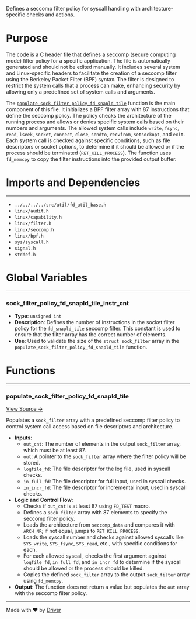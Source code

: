 <!--------------------------------------------------------------------------------->
<!-- IMPORTANT: This file is auto-generated by Driver (https://driver.ai). -------->
<!-- Manual edits may be overwritten on future commits. --------------------------->
<!--------------------------------------------------------------------------------->

Defines a seccomp filter policy for syscall handling with architecture-specific checks and actions.

# Purpose
The code is a C header file that defines a seccomp (secure computing mode) filter policy for a specific application. The file is automatically generated and should not be edited manually. It includes several system and Linux-specific headers to facilitate the creation of a seccomp filter using the Berkeley Packet Filter (BPF) syntax. The filter is designed to restrict the system calls that a process can make, enhancing security by allowing only a predefined set of system calls and arguments.

The [`populate_sock_filter_policy_fd_snapld_tile`](<#populate_sock_filter_policy_fd_snapld_tile>) function is the main component of this file. It initializes a BPF filter array with 87 instructions that define the seccomp policy. The policy checks the architecture of the running process and allows or denies specific system calls based on their numbers and arguments. The allowed system calls include `write`, `fsync`, `read`, `lseek`, `socket`, `connect`, `close`, `sendto`, `recvfrom`, `setsockopt`, and `exit`. Each system call is checked against specific conditions, such as file descriptors or socket options, to determine if it should be allowed or if the process should be terminated (`RET_KILL_PROCESS`). The function uses `fd_memcpy` to copy the filter instructions into the provided output buffer.
# Imports and Dependencies

---
- `../../../../src/util/fd_util_base.h`
- `linux/audit.h`
- `linux/capability.h`
- `linux/filter.h`
- `linux/seccomp.h`
- `linux/bpf.h`
- `sys/syscall.h`
- `signal.h`
- `stddef.h`


# Global Variables

---
### sock\_filter\_policy\_fd\_snapld\_tile\_instr\_cnt
- **Type**: `unsigned int`
- **Description**: Defines the number of instructions in the socket filter policy for the `fd_snapld_tile` seccomp filter. This constant is used to ensure that the filter array has the correct number of elements.
- **Use**: Used to validate the size of the `struct sock_filter` array in the `populate_sock_filter_policy_fd_snapld_tile` function.


# Functions

---
### populate\_sock\_filter\_policy\_fd\_snapld\_tile<!-- {{#callable:populate_sock_filter_policy_fd_snapld_tile}} -->
[View Source →](<../../../../../../src/discof/restore/generated/fd_snapld_tile_seccomp.h#L26>)

Populates a `sock_filter` array with a predefined seccomp filter policy to control system call access based on file descriptors and architecture.
- **Inputs**:
    - `out_cnt`: The number of elements in the output `sock_filter` array, which must be at least 87.
    - `out`: A pointer to the `sock_filter` array where the filter policy will be stored.
    - `logfile_fd`: The file descriptor for the log file, used in syscall checks.
    - `in_full_fd`: The file descriptor for full input, used in syscall checks.
    - `in_incr_fd`: The file descriptor for incremental input, used in syscall checks.
- **Logic and Control Flow**:
    - Checks if `out_cnt` is at least 87 using `FD_TEST` macro.
    - Defines a `sock_filter` array with 87 elements to specify the seccomp filter policy.
    - Loads the architecture from `seccomp_data` and compares it with `ARCH_NR`; if not equal, jumps to `RET_KILL_PROCESS`.
    - Loads the syscall number and checks against allowed syscalls like `SYS_write`, `SYS_fsync`, `SYS_read`, etc., with specific conditions for each.
    - For each allowed syscall, checks the first argument against `logfile_fd`, `in_full_fd`, and `in_incr_fd` to determine if the syscall should be allowed or the process should be killed.
    - Copies the defined `sock_filter` array to the output `sock_filter` array using `fd_memcpy`.
- **Output**: The function does not return a value but populates the `out` array with the seccomp filter policy.



---
Made with ❤️ by [Driver](https://www.driver.ai/)
